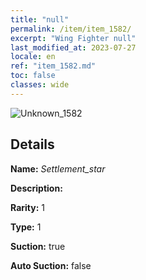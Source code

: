 ```yaml
---
title: "null"
permalink: /item/item_1582/
excerpt: "Wing Fighter null"
last_modified_at: 2023-07-27
locale: en
ref: "item_1582.md"
toc: false
classes: wide
---
```



 ![Unknown_1582](/images/item/Settlement_star_p.png)



## Details

 **Name:** *Settlement_star* 

 **Description:** 

 **Rarity:** 1 

 **Type:** 1 

 **Suction:** true 

 **Auto Suction:** false 


